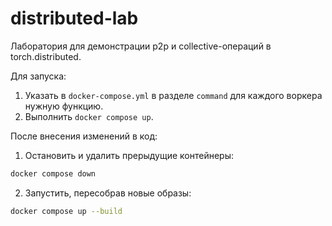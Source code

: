 # distributed-lab

Лаборатория для демонстрации p2p и collective-операций в torch.distributed.

Для запуска:
1. Указать в `docker-compose.yml` в разделе `command` для каждого воркера нужную функцию.
2. Выполнить `docker compose up`.

После внесения изменений в код:
1. Остановить и удалить прерыдущие контейнеры: 
```bash
docker compose down
```

2. Запустить, пересобрав новые образы:
```bash
docker compose up --build
```